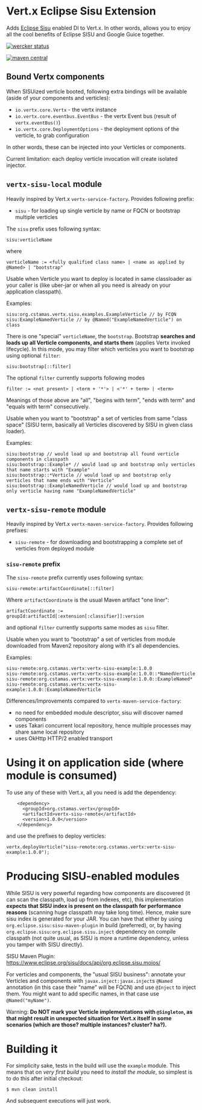 # Vert.x Eclipse Sisu Extension

Adds [Eclipse Sisu](https://www.eclipse.org/sisu/) enabled DI to Vert.x. In other words, allows you to enjoy
all the cool benefits of Eclipse SISU and Google Guice together.

[![wercker status](https://app.wercker.com/status/623418de74cd5f685731891a074af71d/m "wercker status")](https://app.wercker.com/project/bykey/623418de74cd5f685731891a074af71d)

[![maven central](https://maven-badges.herokuapp.com/maven-central/org.cstamas.vertx.sisu/vertx-sisu/badge.svg?subject=org.cstamas.vertx.sisu:vertx-sisu)](https://maven-badges.herokuapp.com/maven-central/org.cstamas.vertx.sisu/vertx-sisu)


## Bound Vertx components

When SISUized verticle booted, following extra bindings will be available (aside of your components and verticles):

* `io.vertx.core.Vertx` - the vertx instance
* `io.vertx.core.eventbus.EventBus` - the vertx Event bus (result of `vertx.eventBus()`)
* `io.vertx.core.DeploymentOptions` - the deployment options of the verticle, to grab configuration

In other words, these can be injected into your Verticles or components.

Current limitation: each deploy verticle invocation will create isolated
injector.

## `vertx-sisu-local` module

Heavily inspired by Vert.x `vertx-service-factory`. Provides following prefix:

* `sisu` - for loading up single verticle by name or FQCN or bootstrap multiple verticles

The `sisu` prefix uses following syntax:

```
sisu:verticleName
```

where

```
verticleName := <fully qualified class name> | <name as applied by @Named> | "bootstrap"
```

Usable when Verticle you want to deploy is located in same classloader as your caller is (like uber-jar or
when all you need is already on your application classpath).

Examples:

```
sisu:org.cstamas.vertx.sisu.examples.ExampleVerticle // by FCQN
sisu:ExampleNamedVerticle // by @Named("ExampleNamedVerticle") on class
```

There is one "special" `verticleName`, the `bootstrap`. Bootstrap **searches and loads up all Verticle components,
and starts them** (applies Vertx invoked lifecycle). In this mode, you may filter which verticles you
want to bootstrap using optional `filter`:

```
sisu:bootstrap[::filter]
```

The optional `filter` currently supports following modes

```
filter := <not present> | <term + '*'> | <'*' + term> | <term>
```

Meanings of those above are "all", "begins with term", "ends with term" and "equals with term" consecutively.

Usable when you want to "bootstrap" a set of verticles from same "class space" (SISU term, basically all Verticles
discovered by SISU in given class loader).

Examples:

```
sisu:bootstrap // would load up and bootstrap all found verticle components in classpath
sisu:bootstrap::Example* // would load up and bootstrap only verticles that name starts with "Example"
sisu:bootstrap::*Verticle // would load up and bootstrap only verticles that name ends with "Verticle"
sisu:bootstrap::ExampleNamedVerticle // would load up and bootstrap only verticle having name "ExampleNamedVerticle"
```


## `vertx-sisu-remote` module

Heavily inspired by Vert.x `vertx-maven-service-factory`. Provides following prefixes:

* `sisu-remote` - for downloading and bootstrapping a complete set of verticles from deployed module

### `sisu-remote` prefix

The `sisu-remote` prefix currently uses following syntax:

```
sisu-remote:artifactCoordinate[::filter]
```
Where `artifactCoordinate` is the usual Maven artifact "one liner":

```
artifactCoordinate := groupId:artifactId[:extension[:classifier]]:version
```
and optional `filter` currently supports same modes as `sisu` filter.

Usable when you want to "bootstrap" a set of verticles from module downloaded from Maven2 repository along with it's
all dependencies.

Examples:
```
sisu-remote:org.cstamas.vertx:vertx-sisu-example:1.0.0
sisu-remote:org.cstamas.vertx:vertx-sisu-example:1.0.0::*NamedVerticle
sisu-remote:org.cstamas.vertx:vertx-sisu-example:1.0.0::ExampleNamed*
sisu-remote:org.cstamas.vertx:vertx-sisu-example:1.0.0::ExampleNamedVerticle
```

Differences/Improvements compared to `vertx-maven-service-factory`:
* no need for embedded module descriptor, sisu will discover named components
* uses Takari concurrent local repository, hence multiple processes may share same local repository
* uses OkHttp HTTP/2 enabled transport

# Using it on application side (where module is consumed)

To use any of these with Vert.x, all you need is add the dependency:

```
    <dependency>
      <groupId>org.cstamas.vertx</groupId>
      <artifactId>vertx-sisu-remote</artifactId>
      <version>1.0.0</version>
    </dependency>
```

and use the prefixes to deploy verticles:

```
vertx.deployVerticle("sisu-remote:org.cstamas.vertx:vertx-sisu-example:1.0.0");
```

# Producing SISU-enabled modules

While SISU is very powerful regarding how components are discovered (it can scan the classpath, load up from indexes,
etc), this implementation **expects that SISU index is present on the classpath for performance reasons** (scanning
huge classpath may take long time). Hence, make sure sisu index is generated for your JAR. You can have that
either by using `org.eclipse.sisu:sisu-maven-plugin` in build (preferred), or, by having
`org.eclipse.sisu:org.eclipse.sisu.inject` dependency on compile classpath (not quite usual, as SISU is more a
runtime dependency, unless you tamper with SISU directly).

SISU Maven Plugin:
https://www.eclipse.org/sisu/docs/api/org.eclipse.sisu.mojos/

For verticles and components, the "usual SISU business": annotate your Verticles and components with
`javax.inject:javax.inject`s `@Named` annotation (in this case their "name" will be FQCN) and use `@Inject` to
inject them. You might want to add specific names, in that case use `@Named("myName")`.

Warning: **Do NOT mark your Verticle implementations with `@Singleton`, as that might result in unexpected
situation for Vert.x itself in some scenarios (which are those? multiple instances? cluster? ha?).**

# Building it

For simplicity sake, tests in the build will use the `example` module. This means that on _very first build_ you need
to _install the module_, so simplest is to do this after initial checkout:

```
$ mvn clean install
```

And subsequent executions will just work.